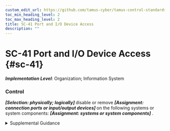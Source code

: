 ```yaml
---
custom_edit_url: https://github.com/tamus-cyber/tamus-control-standards/tree/main/content/tamus.edu/TAMUS_profile.yaml
toc_min_heading_level: 2
toc_max_heading_level: 2
title: SC-41 Port and I/O Device Access
description: ""
---
```


# SC-41 Port and I/O Device Access {#sc-41}

_**Implementation Level**_: Organization; Information System

### Control

<strong title="sc-41_odp.02"> <em>[Selection: physically; logically]</em> </strong> disable or remove <strong title="sc-41_odp.01"> <em>[Assignment: connection ports or input/output devices]</em> </strong> on the following systems or system components: <strong title="sc-41_odp.03"> <em>[Assignment: systems or system components]</em> </strong>.


<details><summary>Supplemental Guidance</summary>Connection ports include Universal Serial Bus (USB), Thunderbolt, and Firewire (IEEE 1394). Input/output (I/O) devices include compact disc and digital versatile disc drives. Disabling or removing such connection ports and I/O devices helps prevent the exfiltration of information from systems and the introduction of malicious code from those ports or devices. Physically disabling or removing ports and/or devices is the stronger action.</details>
